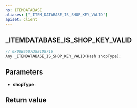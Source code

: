 ```yaml
---
ns: ITEMDATABASE
aliases: ["_ITEM_DATABASE_IS_SHOP_KEY_VALID"]
apiset: client
---
```

## _ITEMDATABASE_IS_SHOP_KEY_VALID

```c
// 0x00B9507D8E1D8716
Any _ITEMDATABASE_IS_SHOP_KEY_VALID(Hash shopType);
```


## Parameters
* **shopType**:

## Return value